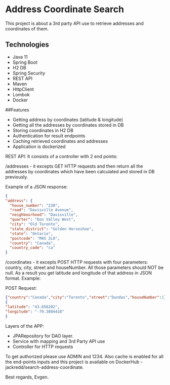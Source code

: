 

# Address Coordinate Search 

This project is about a 3rd party API use to retrieve addresses and coordinates of them.

## Technologies 
- Java 11
- Spring Boot
- H2 DB
- Spring Security
- REST API
- Maven
- HttpClient
- Lombok
- Docker


##Features
- Getting address by coordinates (latitude & longitude)
- Getting all the addresses by coordinates stored in DB
- Storing coordinates in H2 DB
- Authentication for result endpoints
- Caching retrieved coordinates and addresses
- Application is dockerized




REST API:
It consists of a controller with 2 end points:

/addresses - it excepts GET HTTP requests and then return all the addresses 
           by coordinates which have been calculated and stored in DB previously.

Example of a JSON response:
```json
{
"address": {
  "house_number": "238",
  "road": "Davisville Avenue",
  "neighbourhood": "Davisville",
  "quarter": "Don Valley West",
  "city": "Old Toronto",
  "state_district": "Golden Horseshoe",
  "state": "Ontario",
  "postcode": "M4S 2L8",
  "country": "Canada",
  "country_code": "ca"
}
```

/coordinates - it excepts POST HTTP requests with four parameters: country, city, street and houseNumber. 
              All those parameters should NOT be null.
              As a result you get latitude and longitude of that address in JSON format.
Example:

POST Request:
```JSON
{"country":"Canada","city":"Toronto","street":"Dundas","houseNumber":1}
{
"latitude": "43.656202",
"longitude": "-79.3804418"
}
```
Layers of the APP:
- JPARepository for DAO layer.
- Service with mapping and 3rd Party API use
- Controller for HTTP requests

To get authorized please use ADMIN and 1234.
Also cache is enabled for all the end-points inputs
and this project is available on DockerHub - jackredd/search-address-coordinate.

Best regards, Evgen.



